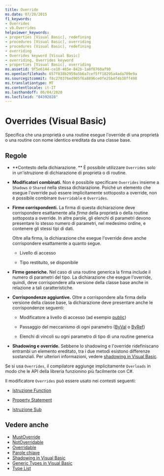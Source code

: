 ```yaml
---
title: Override
ms.date: 07/20/2015
f1_keywords:
- Overrides
- vb.Overrides
helpviewer_keywords:
- properties [Visual Basic], redefining
- procedures [Visual Basic], overriding
- procedures [Visual Basic], redefining
- overriding
- Overrides keyword [Visual Basic]
- overriding, Overrides keyword
- properties [Visual Basic], overriding
ms.assetid: 9f5e6144-ce10-465e-842b-1a8f8760af90
ms.openlocfilehash: 657f838b2959a5b6a7cef5ff18295a4ada709e9a
ms.sourcegitcommit: f8c270376ed905f6a8896ce0fe25b4f4b38ff498
ms.translationtype: MT
ms.contentlocale: it-IT
ms.lasthandoff: 06/04/2020
ms.locfileid: "84392028"
---
```

# <a name="overrides-visual-basic"></a>Overrides (Visual Basic)

Specifica che una proprietà o una routine esegue l'override di una proprietà o una routine con nome identico ereditata da una classe base.

## <a name="rules"></a>Regole

- **Contesto della dichiarazione. ** È possibile utilizzare `Overrides` solo in un'istruzione di dichiarazione di proprietà o di routine.

- **Modificatori combinati.** Non è possibile specificare `Overrides` insieme a `Shadows` o `Shared` nella stessa dichiarazione. Poiché un elemento che esegue l'override può essere implicitamente sottoposto a override, non è possibile combinare `Overridable` e `Overrides`.

- **Firme corrispondenti.** La firma di questa dichiarazione deve corrispondere esattamente alla *firma* della proprietà o della routine sottoposta a override. In altre parole, gli elenchi di parametri devono presentare lo stesso numero di parametri, nel medesimo ordine, e contenere gli stessi tipi di dati.

  Oltre alla firma, la dichiarazione che esegue l'override deve anche corrispondere esattamente a quanto segue.

  - Livello di accesso

  - Tipo restituito, se disponibile

- **Firme generiche.** Nel caso di una routine generica la firma include il numero di parametri del tipo. La dichiarazione che esegue l'override, quindi, deve corrispondere alla versione della classe base anche in relazione a tali caratteristiche.

- **Corrispondenze aggiuntive.** Oltre a corrispondere alla firma della versione della classe base, la dichiarazione deve presentare anche le corrispondenze seguenti:

  - Modificatore a livello di accesso (ad esempio [public](public.md))

  - Passaggio del meccanismo di ogni parametro ([ByVal](byval.md) o [ByRef](byref.md))

  - Elenchi di vincoli su ogni parametro di tipo di una routine generica

- **Shadowing e override.** Sebbene lo shadowing e l'override ridefiniscano entrambi un elemento ereditato, tra i due metodi esistono differenze sostanziali. Per ulteriori informazioni, vedere [shadowing in Visual Basic](../../programming-guide/language-features/declared-elements/shadowing.md).

Se si usa `Overrides`, il compilatore aggiunge implicitamente `Overloads` in modo che le API della libreria funzionino più facilmente con C#.

Il modificatore `Overrides` può essere usato nei contesti seguenti:

- [Istruzione Function](../statements/function-statement.md)

- [Property Statement](../statements/property-statement.md)

- [Istruzione Sub](../statements/sub-statement.md)

## <a name="see-also"></a>Vedere anche

- [MustOverride](mustoverride.md)
- [NotOverridable](notoverridable.md)
- [Overridable](overridable.md)
- [Parole chiave](../keywords/index.md)
- [Shadowing in Visual Basic](../../programming-guide/language-features/declared-elements/shadowing.md)
- [Generic Types in Visual Basic](../../programming-guide/language-features/data-types/generic-types.md)
- [Type List](../statements/type-list.md)
